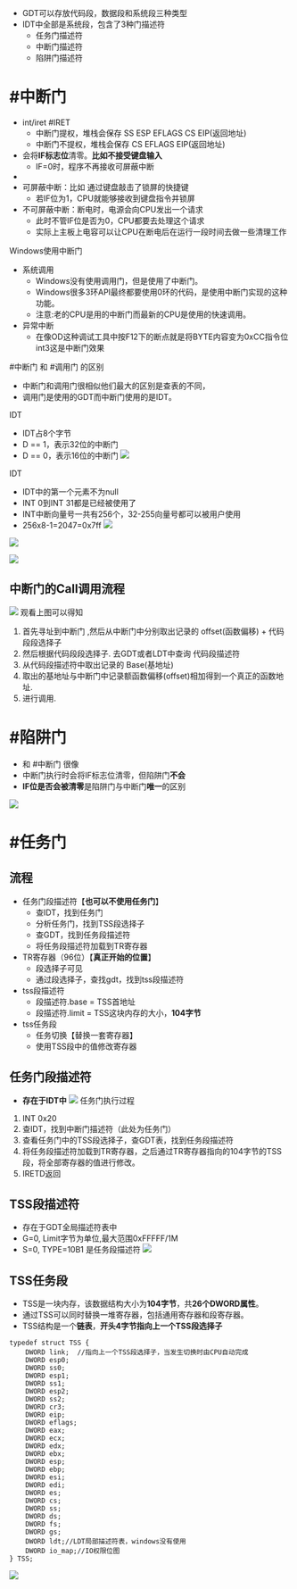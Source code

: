 - GDT可以存放代码段，数据段和系统段三种类型
- IDT中全部是系统段，包含了3种门描述符
	- 任务门描述符
	- 中断门描述符
	- 陷阱门描述符

# #中断门
- int/iret #IRET 
	- 中断门提权，堆栈会保存 SS ESP EFLAGS CS EIP(返回地址) 
	- 中断门不提权，堆栈会保存  CS EFLAGS EIP(返回地址) 
- 会将**IF标志位**清零。**比如不接受键盘输入**
	- IF=0时，程序不再接收可屏蔽中断
- 
- 可屏蔽中断：比如 通过键盘敲击了锁屏的快捷键
	- 若IF位为1，CPU就能够接收到键盘指令并锁屏
- 不可屏蔽中断：断电时，电源会向CPU发出一个请求
	- 此时不管IF位是否为0，CPU都要去处理这个请求
	- 实际上主板上电容可以让CPU在断电后在运行一段时间去做一些清理工作

Windows使用中断门
- 系统调用
	- Windows没有使用调用门，但是使用了中断门。	
	- Windows很多3环API最终都要使用0环的代码，是使用中断门实现的这种功能。
	- 注意:老的CPU是用的中断门而最新的CPU是使用的快速调用。
- 异常中断
	- 在像OD这种调试工具中按F12下的断点就是将BYTE内容变为0xCC指令位int3这是中断门效果

#中断门 和 #调用门 的区别
- 中断门和调用门很相似他们最大的区别是查表的不同，
- 调用门是使用的GDT而中断门使用的是IDT。

IDT
- IDT占8个字节
- D == 1，表示32位的中断门  
- D == 0，表示16位的中断门
![](../../photo/Pasted%20image%2020221208145708.png)

IDT
- IDT中的第一个元素不为null
- INT 0到INT 31都是已经被使用了
- INT中断向量号一共有256个，32-255向量号都可以被用户使用
- 256x8-1=2047=0x7ff
![](../../photo/Pasted%20image%2020221208150434.png)

![](../../photo/Pasted%20image%2020221208210833.png)

![](../../photo/Pasted%20image%2020221208163140.png)
## 中断门的Call调用流程
![](../../photo/Pasted%20image%2020221208171318.png)
观看上图可以得知
1. 首先寻址到中断门 ,然后从中断门中分别取出记录的 offset(函数偏移) + 代码段段选择子
2. 然后根据代码段段选择子. 去GDT或者LDT中查询 代码段描述符
3. 从代码段描述符中取出记录的 Base(基地址)
4. 取出的基地址与中断门中记录额函数偏移(offset)相加得到一个真正的函数地址.
5. 进行调用.

# #陷阱门
- 和 #中断门 很像
- 中断门执行时会将IF标志位清零，但陷阱门**不会**
- **IF位是否会被清零**是陷阱门与中断门**唯一**的区别

![](../../photo/Pasted%20image%2020221208163252.png)
# #任务门
## 流程
- 任务门段描述符【**也可以不使用任务门**】
	- 查IDT，找到任务门
	- 分析任务门，找到TSS段选择子
	- 查GDT，找到任务段描述符
	- 将任务段描述符加载到TR寄存器
- TR寄存器（96位）【**真正开始的位置**】
	- 段选择子可见
	- 通过段选择子，查找gdt，找到tss段描述符
- tss段描述符
	- 段描述符.base = TSS首地址
	- 段描述符.limit = TSS这块内存的大小，**104字节**
- tss任务段
	- 任务切换【替换一套寄存器】
	- 使用TSS段中的值修改寄存器

## 任务门段描述符
- **存在于IDT中**
![](../../photo/Pasted%20image%2020221208185721.png)
任务门执行过程
1. INT 0x20
2. 查IDT，找到中断门描述符（此处为任务门）
3. 查看任务门中的TSS段选择子，查GDT表，找到任务段描述符
4. 将任务段描述符加载到TR寄存器，之后通过TR寄存器指向的104字节的TSS段，将全部寄存器的值进行修改。
5. IRETD返回

## TSS段描述符
- 存在于GDT全局描述符表中
- G=0, Limit字节为单位,最大范围0xFFFFF/1M
- S=0, TYPE=10B1 是任务段描述符 
![](../../photo/Pasted%20image%2020221208182521.png)

## TSS任务段 
- TSS是一块内存，该数据结构大小为**104字节**，共**26个DWORD属性**。
- 通过TSS可以同时替换一堆寄存器，包括通用寄存器和段寄存器。
- TSS结构是一个**链表**，**开头4字节指向上一个TSS段选择子**
```
typedef struct TSS {
	DWORD link;	 //指向上一个TSS段选择子，当发生切换时由CPU自动完成	
	DWORD esp0; 
	DWORD ss0;  
	DWORD esp1; 
	DWORD ss1;  
	DWORD esp2;
	DWORD ss2; 		
	DWORD cr3;
	DWORD eip;
	DWORD eflags;
	DWORD eax;
	DWORD ecx;
	DWORD edx;
	DWORD ebx;
	DWORD esp;
	DWORD ebp;
	DWORD esi;
	DWORD edi;
	DWORD es;
	DWORD cs;
	DWORD ss;
	DWORD ds;
	DWORD fs;
	DWORD gs;
	DWORD ldt;//LDT局部描述符表，windows没有使用
	DWORD io_map;//IO权限位图
} TSS;
```
![](../../photo/Pasted%20image%2020221208204104.png)

